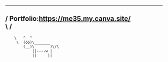  ________________________________________
/ Portfolio:https://me35.my.canva.site/  \
\                                        /
 ----------------------------------------
        \   ^__^
         \  (oo)\_______
            (__)\       )\/\
                ||----w |
                ||     ||
